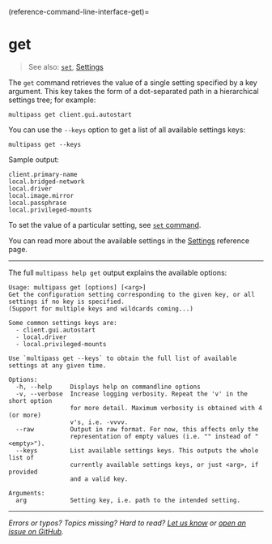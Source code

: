 (reference-command-line-interface-get)=
# get

> See also: [`set`](/reference/command-line-interface/set), [Settings](/reference/settings/index)

The `get` command retrieves the value of a single setting specified by a key argument. This key takes the form of a dot-separated path in a hierarchical settings tree; for example:

```plain
multipass get client.gui.autostart
```

You can use the `--keys` option to get a list of all available settings keys:

```plain
multipass get --keys
```

Sample output:

```plain
client.primary-name
local.bridged-network
local.driver
local.image.mirror
local.passphrase
local.privileged-mounts
```

To set the value of a particular setting, see [`set` command](/reference/command-line-interface/set).

You can read more about the available settings in the [Settings](/reference/settings/index) reference page.

---

The full `multipass help get` output explains the available options:

```plain
Usage: multipass get [options] [<arg>]
Get the configuration setting corresponding to the given key, or all settings if no key is specified.
(Support for multiple keys and wildcards coming...)

Some common settings keys are:
  - client.gui.autostart
  - local.driver
  - local.privileged-mounts

Use `multipass get --keys` to obtain the full list of available settings at any given time.

Options:
  -h, --help     Displays help on commandline options
  -v, --verbose  Increase logging verbosity. Repeat the 'v' in the short option
                 for more detail. Maximum verbosity is obtained with 4 (or more)
                 v's, i.e. -vvvv.
  --raw          Output in raw format. For now, this affects only the
                 representation of empty values (i.e. "" instead of "<empty>").
  --keys         List available settings keys. This outputs the whole list of
                 currently available settings keys, or just <arg>, if provided
                 and a valid key.

Arguments:
  arg            Setting key, i.e. path to the intended setting.
```

---

*Errors or typos? Topics missing? Hard to read? <a href="https://docs.google.com/forms/d/e/1FAIpQLSd0XZDU9sbOCiljceh3rO_rkp6vazy2ZsIWgx4gsvl_Sec4Ig/viewform?usp=pp_url&entry.317501128=https://multipass.run/docs/get-command" target="_blank">Let us know</a> or <a href="https://github.com/canonical/multipass/issues/new/choose" target="_blank">open an issue on GitHub</a>.*

